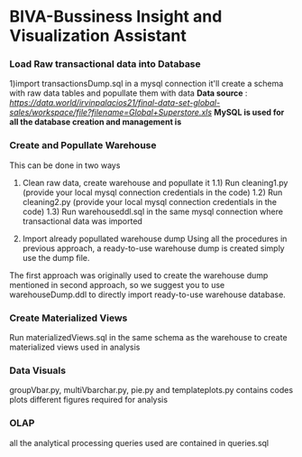 # BIVA-Bussiness Insight and Visualization Assistant
### Load Raw transactional data into Database
1)import transactionsDump.sql in a mysql connection
it'll create a schema with raw data tables and popullate them with data 
**Data source** : *https://data.world/irvinpalacios21/final-data-set-global-sales/workspace/file?filename=Global+Superstore.xls*
**MySQL is used for all the database creation and management is** 
### Create and Popullate Warehouse
This can be done in two ways
1) Clean raw data, create warehouse and popullate it
	1.1) Run cleaning1.py (provide your local mysql connection credentials in the code)
	1.2) Run cleaning2.py (provide your local mysql connection credentials in the code)
	1.3) Run warehouseddl.sql in the same mysql connection where transactional data was imported
 
2) Import already popullated warehouse dump
		 Using all the procedures in previous approach, a ready-to-use warehouse dump is created
		 simply use the dump file.

The first approach was originally used to create the warehouse dump mentioned in second approach, so we suggest you
to use warehouseDump.ddl to directly import ready-to-use warehouse database.

### Create Materialized Views
Run materializedViews.sql in the same schema as the warehouse to
create materialized views used in analysis

### Data Visuals
groupVbar.py, multiVbarchar.py, pie.py and templateplots.py contains
codes plots different figures required for analysis

### OLAP
all the analytical processing queries used are contained in queries.sql